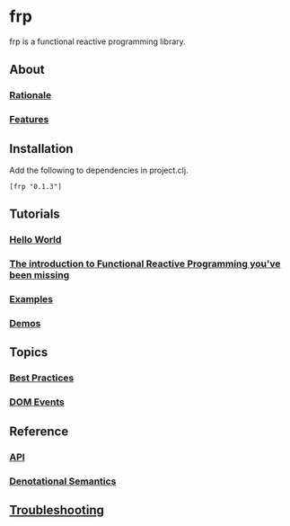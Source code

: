 # frp
frp is a functional reactive programming library.

## About

### [Rationale](doc/rationale.md)

### [Features](doc/features.md)

## Installation
Add the following to dependencies in project.clj.

`[frp "0.1.3"]`

## Tutorials

### [Hello World](doc/hello-world.md) 

### [The introduction to Functional Reactive Programming you've been missing](doc/intro.md) 

### [Examples](examples)

### [Demos](https://frpexamples.github.io/)

## Topics

### [Best Practices](doc/best-practices.md)

### [DOM Events](doc/dom-events.md)

## Reference

### [API](doc/api.md)

### [Denotational Semantics](doc/semantics.tex)

## [Troubleshooting](doc/troubleshooting.md)
